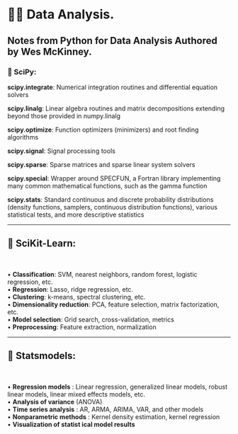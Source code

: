 # ✊🏿 Data Analysis.
Notes from Python for Data Analysis Authored by Wes McKinney.
-------------------
### 🔬 SciPy:

**scipy.integrate**:
Numerical integration routines and differential equation solvers

**scipy.linalg**:
Linear algebra routines and matrix decompositions extending beyond those provided
in numpy.linalg

**scipy.optimize**:
Function optimizers (minimizers) and root finding algorithms

**scipy.signal**:
Signal processing tools

**scipy.sparse**:
Sparse matrices and sparse linear system solvers

**scipy.special**:
Wrapper around SPECFUN, a Fortran library implementing many common
mathematical functions, such as the gamma function

**scipy.stats**:
Standard continuous and discrete probability distributions (density functions,
samplers, continuous distribution functions), various statistical tests, and more
descriptive statistics

-----------------------
## 🔬 SciKit-Learn:<br>
<br>

• **Classification**: SVM, nearest neighbors, random forest, logistic regression, etc.<br>
• **Regression**: Lasso, ridge regression, etc.<br>
• **Clustering**: k-means, spectral clustering, etc.<br>
• **Dimensionality reduction**: PCA, feature selection, matrix factorization, etc.<br>
• **Model selection**: Grid search, cross-validation, metrics<br>
• **Preprocessing**: Feature extraction, normalization<br>

-----------------------
## 🔬 Statsmodels:<br>
<br>

• **Regression models** : Linear regression, generalized linear models, robust linear models, linear mixed effects models, etc.<br>
• **Analysis of variance** (ANOVA)<br>
• **Time series analysis** : AR, ARMA, ARIMA, VAR, and other models<br>
• **Nonparametric methods** : Kernel density estimation, kernel regression<br>
• **Visualization of statist ical model results**<br>
